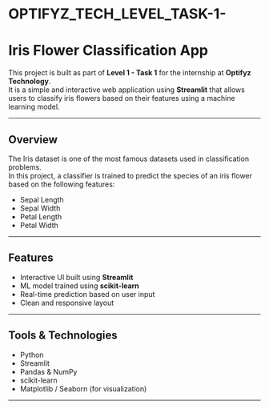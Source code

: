 # OPTIFYZ_TECH_LEVEL_TASK-1-
#  Iris Flower Classification App

This project is built as part of **Level 1 - Task 1** for the internship at **Optifyz Technology**.  
It is a simple and interactive web application using **Streamlit** that allows users to classify iris flowers based on their features using a machine learning model.

---

##  Overview

The Iris dataset is one of the most famous datasets used in classification problems.  
In this project, a classifier is trained to predict the species of an iris flower based on the following features:

- Sepal Length
- Sepal Width
- Petal Length
- Petal Width

---

##  Features

- Interactive UI built using **Streamlit**
- ML model trained using **scikit-learn**
- Real-time prediction based on user input
- Clean and responsive layout

---

##  Tools & Technologies

- Python 
- Streamlit 
- Pandas & NumPy
- scikit-learn
- Matplotlib / Seaborn (for visualization)

---


